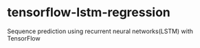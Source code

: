 # tensorflow-lstm-regression
Sequence prediction using recurrent neural networks(LSTM) with TensorFlow
